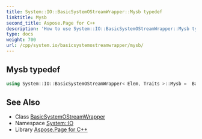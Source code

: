 ```yaml
---
title: System::IO::BasicSystemOStreamWrapper::Mysb typedef
linktitle: Mysb
second_title: Aspose.Page for C++
description: 'How to use System::IO::BasicSystemOStreamWrapper::Mysb typedef of System::IO::BasicSystemOStreamWrapper class in C++.'
type: docs
weight: 700
url: /cpp/system.io/basicsystemostreamwrapper/mysb/
---
```

## Mysb typedef




```cpp
using System::IO::BasicSystemOStreamWrapper< Elem, Traits >::Mysb =  BasicSystemIOStreamBuf<char_type, traits_type>
```

## See Also

* Class [BasicSystemOStreamWrapper](../)
* Namespace [System::IO](../../)
* Library [Aspose.Page for C++](../../../)
